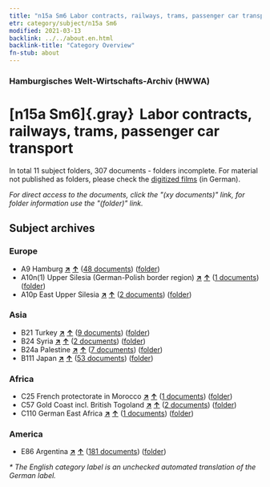 ```yaml
---
title: "n15a Sm6 Labor contracts, railways, trams, passenger car transport"
etr: category/subject/n15a Sm6
modified: 2021-03-13
backlink: ../../about.en.html
backlink-title: "Category Overview"
fn-stub: about
---
```


### Hamburgisches Welt-Wirtschafts-Archiv (HWWA)
# [n15a Sm6]{.gray}&#8201; Labor contracts, railways, trams, passenger car transport&#160; 





In total 11 subject folders, 307 documents - folders incomplete.
For material not published as folders, please check the [digitized films](/film/h1_sh) (in German).

_For direct access to the documents, click the "(xy documents)" link, for folder information use the "(folder)" link._

## Subject archives



### Europe

- A9 Hamburg [**&nearr;**](../../../geo/i/140905/about.en.html "Hamburg (all folders)") [**&uarr;**](../../../geo/about.en.html#A9 "Country category system") (<a href="https://pm20.zbw.eu/dfgview/sh/140905,145211" title="about: Hamburg : Labor contracts, railways, trams, passenger car transport" target="_blank">48 documents</a>) ([folder](http://purl.org/pressemappe20/folder/sh/140905,145211))
- A10n(1) Upper Silesia (German-Polish border region) [**&nearr;**](../../../geo/i/140948/about.en.html "Upper Silesia (German-Polish border region) (all folders)") [**&uarr;**](../../../geo/about.en.html#A10n(1) "Country category system") (<a href="https://pm20.zbw.eu/dfgview/sh/140948,145211" title="about: Upper Silesia (German-Polish border region) : Labor contracts, railways, trams, passenger car transport" target="_blank">1 documents</a>) ([folder](http://purl.org/pressemappe20/folder/sh/140948,145211))
- A10p East Upper Silesia [**&nearr;**](../../../geo/i/140951/about.en.html "East Upper Silesia (all folders)") [**&uarr;**](../../../geo/about.en.html#A10p "Country category system") (<a href="https://pm20.zbw.eu/dfgview/sh/140951,145211" title="about: East Upper Silesia : Labor contracts, railways, trams, passenger car transport" target="_blank">2 documents</a>) ([folder](http://purl.org/pressemappe20/folder/sh/140951,145211))

### Asia

- B21 Turkey [**&nearr;**](../../../geo/i/141111/about.en.html "Turkey (all folders)") [**&uarr;**](../../../geo/about.en.html#B21 "Country category system") (<a href="https://pm20.zbw.eu/dfgview/sh/141111,145211" title="about: Turkey : Labor contracts, railways, trams, passenger car transport" target="_blank">9 documents</a>) ([folder](http://purl.org/pressemappe20/folder/sh/141111,145211))
- B24 Syria [**&nearr;**](../../../geo/i/141114/about.en.html "Syria (all folders)") [**&uarr;**](../../../geo/about.en.html#B24 "Country category system") (<a href="https://pm20.zbw.eu/dfgview/sh/141114,145211" title="about: Syria : Labor contracts, railways, trams, passenger car transport" target="_blank">2 documents</a>) ([folder](http://purl.org/pressemappe20/folder/sh/141114,145211))
- B24a Palestine [**&nearr;**](../../../geo/i/141115/about.en.html "Palestine (all folders)") [**&uarr;**](../../../geo/about.en.html#B24a "Country category system") (<a href="https://pm20.zbw.eu/dfgview/sh/141115,145211" title="about: Palestine : Labor contracts, railways, trams, passenger car transport" target="_blank">7 documents</a>) ([folder](http://purl.org/pressemappe20/folder/sh/141115,145211))
- B111 Japan [**&nearr;**](../../../geo/i/141272/about.en.html "Japan (all folders)") [**&uarr;**](../../../geo/about.en.html#B111 "Country category system") (<a href="https://pm20.zbw.eu/dfgview/sh/141272,145211" title="about: Japan : Labor contracts, railways, trams, passenger car transport" target="_blank">53 documents</a>) ([folder](http://purl.org/pressemappe20/folder/sh/141272,145211))

### Africa

- C25 French protectorate in Morocco [**&nearr;**](../../../geo/i/141358/about.en.html "French protectorate in Morocco (all folders)") [**&uarr;**](../../../geo/about.en.html#C25 "Country category system") (<a href="https://pm20.zbw.eu/dfgview/sh/141358,145211" title="about: French protectorate in Morocco : Labor contracts, railways, trams, passenger car transport" target="_blank">1 documents</a>) ([folder](http://purl.org/pressemappe20/folder/sh/141358,145211))
- C57 Gold Coast incl. British Togoland [**&nearr;**](../../../geo/i/141406/about.en.html "Gold Coast incl. British Togoland (all folders)") [**&uarr;**](../../../geo/about.en.html#C57 "Country category system") (<a href="https://pm20.zbw.eu/dfgview/sh/141406,145211" title="about: Gold Coast incl. British Togoland : Labor contracts, railways, trams, passenger car transport" target="_blank">2 documents</a>) ([folder](http://purl.org/pressemappe20/folder/sh/141406,145211))
- C110 German East Africa [**&nearr;**](../../../geo/i/141471/about.en.html "German East Africa (all folders)") [**&uarr;**](../../../geo/about.en.html#C110 "Country category system") (<a href="https://pm20.zbw.eu/dfgview/sh/141471,145211" title="about: German East Africa : Labor contracts, railways, trams, passenger car transport" target="_blank">1 documents</a>) ([folder](http://purl.org/pressemappe20/folder/sh/141471,145211))

### America

- E86 Argentina [**&nearr;**](../../../geo/i/141692/about.en.html "Argentina (all folders)") [**&uarr;**](../../../geo/about.en.html#E86 "Country category system") (<a href="https://pm20.zbw.eu/dfgview/sh/141692,145211" title="about: Argentina : Labor contracts, railways, trams, passenger car transport" target="_blank">181 documents</a>) ([folder](http://purl.org/pressemappe20/folder/sh/141692,145211))


_* The English category label is an unchecked automated translation of the German label._

